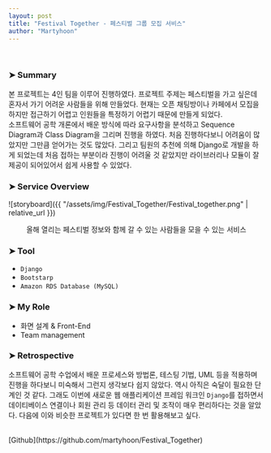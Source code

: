 ```yaml
---
layout: post
title: "Festival Together - 페스티벌 그룹 모집 서비스"
author: "Martyhoon"
---
```


<br>

### &#10148; Summary

본 프로젝트는 4인 팀을 이루어 진행하였다. 프로젝트 주제는 페스티벌을 가고 싶은데 혼자서 가기 어려운 사람들을 위해 만들었다. 현재는 오픈 채팅방이나 카페에서 모집을 하지만 접근하기 어렵고 인원들을 특정하기 어렵기 때문에 만들게 되었다. <br> 소프트웨어 공학 개론에서 배운 방식에 따라 요구사항을 분석하고 Sequence Diagram과 Class Diagram을 그리며 진행을 하였다. 처음 진행하다보니 어려움이 많았지만 그만큼 얻어가는 것도 많았다. 그리고 팀원의 추천에 의해 Django로 개발을 하게 되었는데 처음 접하는 부분이라 진행이 어려울 것 같았지만 라이브러리나 모듈이 잘 제공이 되어있어서 쉽게 사용할 수 있었다.  

###	&#10148; Service Overview 

![storyboard]({{ "/assets/img/Festival_Together/Festival_together.png" | relative_url }})

<p style="text-align : center;">올해 열리는 페스티벌 정보와 함께 갈 수 있는 사람들을 모을 수 있는 서비스 </p>


### &#10148; Tool

* `Django`
* `Bootstarp`
* `Amazon RDS Database (MySQL)`


### &#10148; My Role

* 화면 설계 & Front-End
* Team management


### &#10148; Retrospective

소프트웨어 공학 수업에서 배운 프로세스와 방법론, 테스팅 기법, UML 등을 적용하며 진행을 하다보니 미숙해서 그런지 생각보다 쉽지 않았다. 역시 아직은 숙달이 필요한 단계인 것 같다. 그래도 이번에 새로운 웹 애플리케이션 프레임 워크인 `Django`를 접하면서 데이티베이스 연결이나 회원 관리 등 데이터 관리 및 조작이 매우 편리하다는 것을 알았다. 다음에 이와 비슷한 프로젝트가 있다면 한 번 활용해보고 싶다.

<br>
[Github](https://github.com/martyhoon/Festival_Together)